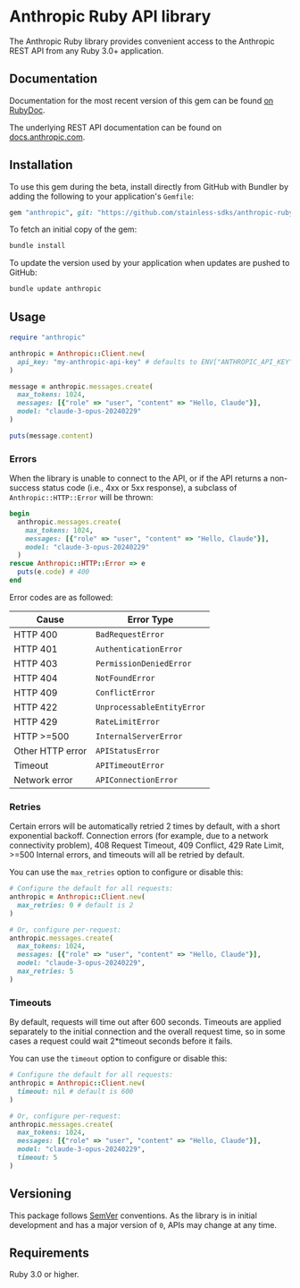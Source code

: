 # Anthropic Ruby API library

The Anthropic Ruby library provides convenient access to the Anthropic REST API from any Ruby 3.0+
application.

## Documentation

Documentation for the most recent version of this gem can be found [on RubyDoc](https://rubydoc.info/github/stainless-sdks/anthropic-ruby).

The underlying REST API documentation can be found on [docs.anthropic.com](https://docs.anthropic.com/claude/reference/).

## Installation

To use this gem during the beta, install directly from GitHub with Bundler by
adding the following to your application's `Gemfile`:

```ruby
gem "anthropic", git: "https://github.com/stainless-sdks/anthropic-ruby", branch: "main"
```

To fetch an initial copy of the gem:

```sh
bundle install
```

To update the version used by your application when updates are pushed to
GitHub:

```sh
bundle update anthropic
```

## Usage

```ruby
require "anthropic"

anthropic = Anthropic::Client.new(
  api_key: "my-anthropic-api-key" # defaults to ENV["ANTHROPIC_API_KEY"]
)

message = anthropic.messages.create(
  max_tokens: 1024,
  messages: [{"role" => "user", "content" => "Hello, Claude"}],
  model: "claude-3-opus-20240229"
)

puts(message.content)
```

### Errors

When the library is unable to connect to the API, or if the API returns a
non-success status code (i.e., 4xx or 5xx response), a subclass of
`Anthropic::HTTP::Error` will be thrown:

```ruby
begin
  anthropic.messages.create(
    max_tokens: 1024,
    messages: [{"role" => "user", "content" => "Hello, Claude"}],
    model: "claude-3-opus-20240229"
  )
rescue Anthropic::HTTP::Error => e
  puts(e.code) # 400
end
```

Error codes are as followed:

| Cause            | Error Type                 |
| ---------------- | -------------------------- |
| HTTP 400         | `BadRequestError`          |
| HTTP 401         | `AuthenticationError`      |
| HTTP 403         | `PermissionDeniedError`    |
| HTTP 404         | `NotFoundError`            |
| HTTP 409         | `ConflictError`            |
| HTTP 422         | `UnprocessableEntityError` |
| HTTP 429         | `RateLimitError`           |
| HTTP >=500       | `InternalServerError`      |
| Other HTTP error | `APIStatusError`           |
| Timeout          | `APITimeoutError`          |
| Network error    | `APIConnectionError`       |

### Retries

Certain errors will be automatically retried 2 times by default, with a short
exponential backoff. Connection errors (for example, due to a network
connectivity problem), 408 Request Timeout, 409 Conflict, 429 Rate Limit, >=500 Internal errors,
and timeouts will all be retried by default.

You can use the `max_retries` option to configure or disable this:

```ruby
# Configure the default for all requests:
anthropic = Anthropic::Client.new(
  max_retries: 0 # default is 2
)

# Or, configure per-request:
anthropic.messages.create(
  max_tokens: 1024,
  messages: [{"role" => "user", "content" => "Hello, Claude"}],
  model: "claude-3-opus-20240229",
  max_retries: 5
)
```

### Timeouts

By default, requests will time out after 600 seconds.
Timeouts are applied separately to the initial connection and the overall request time,
so in some cases a request could wait 2\*timeout seconds before it fails.

You can use the `timeout` option to configure or disable this:

```ruby
# Configure the default for all requests:
anthropic = Anthropic::Client.new(
  timeout: nil # default is 600
)

# Or, configure per-request:
anthropic.messages.create(
  max_tokens: 1024,
  messages: [{"role" => "user", "content" => "Hello, Claude"}],
  model: "claude-3-opus-20240229",
  timeout: 5
)
```

## Versioning

This package follows [SemVer](https://semver.org/spec/v2.0.0.html) conventions. As the
library is in initial development and has a major version of `0`, APIs may change
at any time.

## Requirements

Ruby 3.0 or higher.
